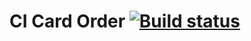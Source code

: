 # CI Card Order [![Build status](https://ci.appveyor.com/api/projects/status/d42epfetamb635f4?svg=true)](https://ci.appveyor.com/project/PetrIvChe/aqa29-webinterfacetesting-seleniumcardorder)



